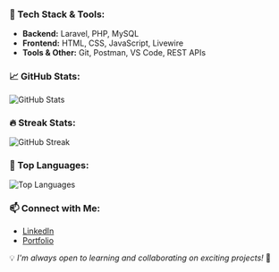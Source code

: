 ### 🔧 Tech Stack & Tools:
- **Backend:** Laravel, PHP, MySQL
- **Frontend:** HTML, CSS, JavaScript, Livewire
- **Tools & Other:** Git, Postman, VS Code, REST APIs

### 📈 GitHub Stats:
![GitHub Stats](https://github-readme-stats.vercel.app/api?username=AwasthiNikhil&show_icons=true&theme=radical)

### 🔥 Streak Stats:
![GitHub Streak](https://github-readme-streak-stats.herokuapp.com/?user=AwasthiNikhil&theme=radical)

### 🚀 Top Languages:
![Top Languages](https://github-readme-stats.vercel.app/api/top-langs/?username=AwasthiNikhil&layout=compact&theme=radical)

### 📫 Connect with Me:
- [LinkedIn](https://www.linkedin.com/in/nikhil-awasthi-np/)
- [Portfolio](nikhilawasthi.com.np)

💡 *I'm always open to learning and collaborating on exciting projects!* 🚀
